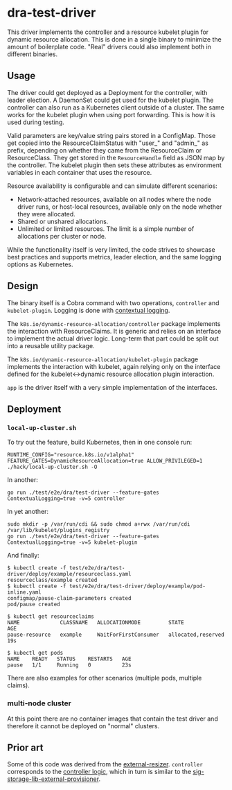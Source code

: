 # dra-test-driver

This driver implements the controller and a resource kubelet plugin for dynamic
resource allocation. This is done in a single binary to minimize the amount of
boilerplate code. "Real" drivers could also implement both in different
binaries.

## Usage

The driver could get deployed as a Deployment for the controller, with leader
election. A DaemonSet could get used for the kubelet plugin. The controller can
also run as a Kubernetes client outside of a cluster. The same works for the
kubelet plugin when using port forwarding. This is how it is used during
testing.

Valid parameters are key/value string pairs stored in a ConfigMap.
Those get copied into the ResourceClaimStatus with "user_" and "admin_" as
prefix, depending on whether they came from the ResourceClaim or ResourceClass.
They get stored in the `ResourceHandle` field as JSON map by the controller.
The kubelet plugin then sets these attributes as environment variables in each
container that uses the resource.

Resource availability is configurable and can simulate different scenarios:

- Network-attached resources, available on all nodes where the node driver runs, or
  host-local resources, available only on the node whether they were allocated.
- Shared or unshared allocations.
- Unlimited or limited resources. The limit is a simple number of allocations
  per cluster or node.

While the functionality itself is very limited, the code strives to showcase
best practices and supports metrics, leader election, and the same logging
options as Kubernetes.

## Design

The binary itself is a Cobra command with two operations, `controller` and
`kubelet-plugin`. Logging is done with [contextual
logging](https://github.com/kubernetes/enhancements/tree/master/keps/sig-instrumentation/3077-contextual-logging).

The `k8s.io/dynamic-resource-allocation/controller` package implements the
interaction with ResourceClaims. It is generic and relies on an interface to
implement the actual driver logic. Long-term that part could be split out into
a reusable utility package.

The `k8s.io/dynamic-resource-allocation/kubelet-plugin` package implements the
interaction with kubelet, again relying only on the interface defined for the
kubelet<->dynamic resource allocation plugin interaction.

`app` is the driver itself with a very simple implementation of the interfaces.

## Deployment

### `local-up-cluster.sh`

To try out the feature, build Kubernetes, then in one console run:
```console
RUNTIME_CONFIG="resource.k8s.io/v1alpha1" FEATURE_GATES=DynamicResourceAllocation=true ALLOW_PRIVILEGED=1 ./hack/local-up-cluster.sh -O
```

In another:
```console
go run ./test/e2e/dra/test-driver --feature-gates ContextualLogging=true -v=5 controller
```

In yet another:
```console
sudo mkdir -p /var/run/cdi && sudo chmod a+rwx /var/run/cdi /var/lib/kubelet/plugins_registry
go run ./test/e2e/dra/test-driver --feature-gates ContextualLogging=true -v=5 kubelet-plugin
```

And finally:
```console
$ kubectl create -f test/e2e/dra/test-driver/deploy/example/resourceclass.yaml
resourceclass/example created
$ kubectl create -f test/e2e/dra/test-driver/deploy/example/pod-inline.yaml
configmap/pause-claim-parameters created
pod/pause created

$ kubectl get resourceclaims
NAME             CLASSNAME   ALLOCATIONMODE         STATE                AGE
pause-resource   example     WaitForFirstConsumer   allocated,reserved   19s

$ kubectl get pods
NAME    READY   STATUS    RESTARTS   AGE
pause   1/1     Running   0          23s
```

There are also examples for other scenarios (multiple pods, multiple claims).

### multi-node cluster

At this point there are no container images that contain the test driver and
therefore it cannot be deployed on "normal" clusters.

## Prior art

Some of this code was derived from the
[external-resizer](https://github.com/kubernetes-csi/external-resizer/). `controller`
corresponds to the [controller
logic](https://github.com/kubernetes-csi/external-resizer/blob/master/pkg/controller/controller.go),
which in turn is similar to the
[sig-storage-lib-external-provisioner](https://github.com/kubernetes-sigs/sig-storage-lib-external-provisioner).
